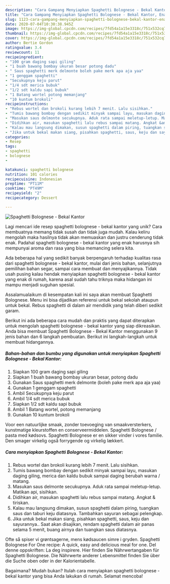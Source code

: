 ```yaml
---
description: "Cara Gampang Menyiapkan Spaghetti Bolognese - Bekal Kantor, Enak Banget"
title: "Cara Gampang Menyiapkan Spaghetti Bolognese - Bekal Kantor, Enak Banget"
slug: 1123-cara-gampang-menyiapkan-spaghetti-bolognese-bekal-kantor-enak-banget
date: 2020-07-04T10:30:38.945Z
image: https://img-global.cpcdn.com/recipes/7fd54a1a15e3318c/751x532cq70/spaghetti-bolognese-bekal-kantor-foto-resep-utama.jpg
thumbnail: https://img-global.cpcdn.com/recipes/7fd54a1a15e3318c/751x532cq70/spaghetti-bolognese-bekal-kantor-foto-resep-utama.jpg
cover: https://img-global.cpcdn.com/recipes/7fd54a1a15e3318c/751x532cq70/spaghetti-bolognese-bekal-kantor-foto-resep-utama.jpg
author: Bertie Gordon
ratingvalue: 3.4
reviewcount: 11
recipeingredient:
- "100 gram daging sapi giling"
- "1 buah bawang bombay ukuran besar potong dadu"
- " Saus spaghetti merk delmonte boleh pake merk apa aja yaa"
- "1 genggam spaghetti"
- "Secukupnya keju parut"
- "1/4 sdt merica bubuk"
- "1/2 sdt kaldu sapi bubuk"
- "1 Batang wortel potong memanjang"
- "10 kuntum brokoli"
recipeinstructions:
- "Rebus wortel dan brokoli kurang lebih 7 menit. Lalu sisihkan."
- "Tumis bawang bombay dengan sedikit minyak sampai layu, masukan daging giling, merica dan kaldu bubuk sampai daging berubah warna / matang."
- "Masukan saus delmonte secukupnya. Aduk rata sampai meletup-letup. Matikan api, sisihkan."
- "Didihkan air, masukan spaghetti lalu rebus sampai matang. Angkat &amp; tiriskan."
- "Kalau mau langsung dimakan, susun spaghetti dalam piring, tuangkan saus dan taburi keju diatasnya. Tambahkan sayuran sebagai pelengkap."
- "Jika untuk bekal makan siang, pisahkan spaghetti, saus, keju dan sayurannya.. Saat akan disajikan, rendam spaghetti dalam air panas selama 5 menit, buang airnya dan tuangkan saus diatasnya."
categories:
- Resep
tags:
- spaghetti
- bolognese
- 

katakunci: spaghetti bolognese  
nutrition: 101 calories
recipecuisine: Indonesian
preptime: "PT11M"
cooktime: "PT49M"
recipeyield: "2"
recipecategory: Dessert

---
```



![Spaghetti Bolognese - Bekal Kantor](https://img-global.cpcdn.com/recipes/7fd54a1a15e3318c/751x532cq70/spaghetti-bolognese-bekal-kantor-foto-resep-utama.jpg)

Lagi mencari ide resep spaghetti bolognese - bekal kantor yang unik? Cara membuatnya memang tidak susah dan tidak juga mudah. Kalau keliru mengolah maka hasilnya tidak akan memuaskan dan justru cenderung tidak enak. Padahal spaghetti bolognese - bekal kantor yang enak harusnya sih mempunyai aroma dan rasa yang bisa memancing selera kita.

Ada beberapa hal yang sedikit banyak berpengaruh terhadap kualitas rasa dari spaghetti bolognese - bekal kantor, mulai dari jenis bahan, selanjutnya pemilihan bahan segar, sampai cara membuat dan menyajikannya. Tidak usah pusing kalau hendak menyiapkan spaghetti bolognese - bekal kantor yang enak di rumah, karena asal sudah tahu triknya maka hidangan ini mampu menjadi suguhan spesial.

Assalamualaikum di kesempatan kali ini saya akan membuat Spaghetti Bolognese. Menu ini bisa dijadikan referensi untuk bekal sekolah ataupun untuk bekal. Rebus spaghetti di dalam air mendidik yang telah diberi sedikit garam.


Berikut ini ada beberapa cara mudah dan praktis yang dapat diterapkan untuk mengolah spaghetti bolognese - bekal kantor yang siap dikreasikan. Anda bisa membuat Spaghetti Bolognese - Bekal Kantor menggunakan 9 jenis bahan dan 6 langkah pembuatan. Berikut ini langkah-langkah untuk membuat hidangannya.

<!--inarticleads1-->

##### Bahan-bahan dan bumbu yang digunakan untuk menyiapkan Spaghetti Bolognese - Bekal Kantor:

1. Siapkan 100 gram daging sapi giling
1. Siapkan 1 buah bawang bombay ukuran besar, potong dadu
1. Gunakan  Saus spaghetti merk delmonte (boleh pake merk apa aja yaa)
1. Gunakan 1 genggam spaghetti
1. Ambil Secukupnya keju parut
1. Ambil 1/4 sdt merica bubuk
1. Siapkan 1/2 sdt kaldu sapi bubuk
1. Ambil 1 Batang wortel, potong memanjang
1. Gunakan 10 kuntum brokoli


Voor een natuurlijke smaak, zonder toevoeging van smaakversterkers, kunstmatige kleurstoffen en conserveermiddelen. Spaghetti Bolognese / pasta med kødsovs. Spaghetti Bolognese er en sikker vinder i vores familie. Den smager virkelig også forrygende og virkelig lækkert. 

<!--inarticleads2-->

##### Cara menyiapkan Spaghetti Bolognese - Bekal Kantor:

1. Rebus wortel dan brokoli kurang lebih 7 menit. Lalu sisihkan.
1. Tumis bawang bombay dengan sedikit minyak sampai layu, masukan daging giling, merica dan kaldu bubuk sampai daging berubah warna / matang.
1. Masukan saus delmonte secukupnya. Aduk rata sampai meletup-letup. Matikan api, sisihkan.
1. Didihkan air, masukan spaghetti lalu rebus sampai matang. Angkat &amp; tiriskan.
1. Kalau mau langsung dimakan, susun spaghetti dalam piring, tuangkan saus dan taburi keju diatasnya. Tambahkan sayuran sebagai pelengkap.
1. Jika untuk bekal makan siang, pisahkan spaghetti, saus, keju dan sayurannya.. Saat akan disajikan, rendam spaghetti dalam air panas selama 5 menit, buang airnya dan tuangkan saus diatasnya.


Ofte så spiser vi grøntsagerne, mens kødsaucen simre i gryden. Spaghetti Bolognese For One recipe: A quick, easy and delicious meal for one. Del denne oppskriften: La deg inspirere. Hier finden Sie Nährwertangaben für Spaghetti Bolognese. Die Nährwerte anderer Lebensmittel finden Sie über die Suche oben oder in der Kalorientabelle. 

Bagaimana? Mudah bukan? Itulah cara menyiapkan spaghetti bolognese - bekal kantor yang bisa Anda lakukan di rumah. Selamat mencoba!
